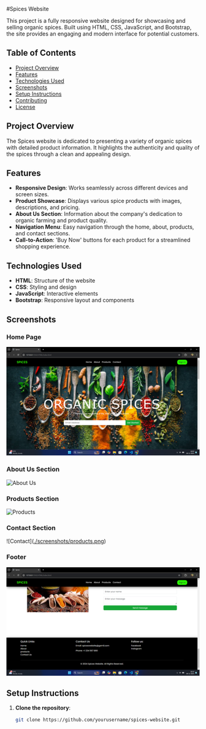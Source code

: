 #Spices Website

This project is a fully responsive website designed for showcasing and selling organic spices. Built using HTML, CSS, JavaScript, and Bootstrap, the site provides an engaging and modern interface for potential customers.

## Table of Contents

- [Project Overview](#project-overview)
- [Features](#features)
- [Technologies Used](#technologies-used)
- [Screenshots](#screenshots)
- [Setup Instructions](#setup-instructions)
- [Contributing](#contributing)
- [License](#license)

## Project Overview

The Spices website is dedicated to presenting a variety of organic spices with detailed product information. It highlights the authenticity and quality of the spices through a clean and appealing design.

## Features

- **Responsive Design**: Works seamlessly across different devices and screen sizes.
- **Product Showcase**: Displays various spice products with images, descriptions, and pricing.
- **About Us Section**: Information about the company's dedication to organic farming and product quality.
- **Navigation Menu**: Easy navigation through the home, about, products, and contact sections.
- **Call-to-Action**: 'Buy Now' buttons for each product for a streamlined shopping experience.

## Technologies Used

- **HTML**: Structure of the website
- **CSS**: Styling and design
- **JavaScript**: Interactive elements
- **Bootstrap**: Responsive layout and components

## Screenshots

### Home Page
![Home Page](https://github.com/pugazhenthi365/spices-website/blob/c5d087f7d71a07efb204e21d72b7d63883761323/Screenshot%202024-11-09%20180947.png
)

### About Us Section
![About Us]([./screenshots/about.png](https://github.com/pugazhenthi365/spices-website/blob/c5d087f7d71a07efb204e21d72b7d63883761323/Screenshot%202024-11-09%20181022.png))

### Products Section
![Products]([./screenshots/products.png](https://github.com/pugazhenthi365/spices-website/blob/c5d087f7d71a07efb204e21d72b7d63883761323/Screenshot%202024-11-09%20181036.png))

### Contact Section
![Contact]([./screenshots/products.png](https://github.com/pugazhenthi365/spices-website/blob/c5d087f7d71a07efb204e21d72b7d63883761323/Screenshot%202024-11-09%20181049.png
))

### Footer
![Footer](https://github.com/pugazhenthi365/spices-website/blob/c5d087f7d71a07efb204e21d72b7d63883761323/Screenshot%202024-11-09%20181057.png)

## Setup Instructions

1. **Clone the repository**:
   ```bash
   git clone https://github.com/yourusername/spices-website.git
